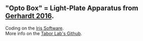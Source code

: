 
## "Opto Box" = Light-Plate Apparatus from [Gerhardt 2016](https://www.nature.com/articles/srep35363).
Coding on the [Iris Software](http://taborlab.github.io/Iris/). <br/>
More info on the [Tabor Lab's Github](https://github.com/taborlab/LPA-hardware).
